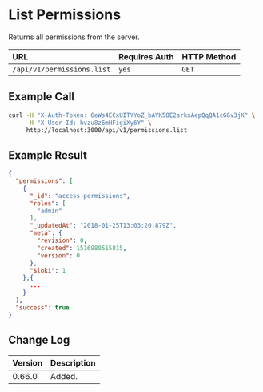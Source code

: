 # List Permissions

Returns all permissions from the server.

| URL | Requires Auth | HTTP Method |
| :--- | :--- | :--- |
| `/api/v1/permissions.list` | `yes` | `GET` |

## Example Call

```bash
curl -H "X-Auth-Token: 6eWs4ECxUITYYoZ_bAYK5OE2srkxAepQqQA1cGGv3jK" \
     -H "X-User-Id: hvzu8z6mHFigiXy6Y" \
     http://localhost:3000/api/v1/permissions.list
```

## Example Result

```json
{
  "permissions": [
    {
      "_id": "access-permissions",
      "roles": [
        "admin"
      ],
      "_updatedAt": "2018-01-25T13:03:20.879Z",
      "meta": {
        "revision": 0,
        "created": 1516980515815,
        "version": 0
      },
      "$loki": 1
    },{
      ...
    }
  ],
  "success": true
}
```

## Change Log

| Version | Description |
| :--- | :--- |
| 0.66.0 | Added. |